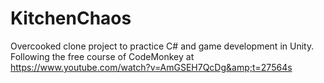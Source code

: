 # KitchenChaos
Overcooked clone project to practice C# and game development in Unity. Following the free course of CodeMonkey at https://www.youtube.com/watch?v=AmGSEH7QcDg&amp;t=27564s
